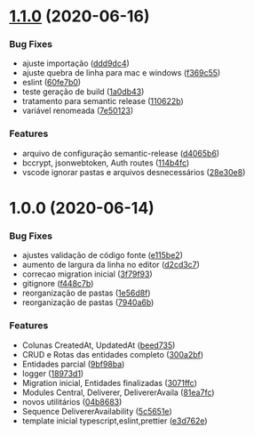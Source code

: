 # [1.1.0](https://github.com/Jclan-Sistemas/olog-api/compare/v1.0.0...v1.1.0) (2020-06-16)


### Bug Fixes

* ajuste importação ([ddd9dc4](https://github.com/Jclan-Sistemas/olog-api/commit/ddd9dc4ea13e458da141281aed161d8f66d8fc90))
* ajuste quebra de linha para mac e windows ([f369c55](https://github.com/Jclan-Sistemas/olog-api/commit/f369c55c426ef49a81cf1ae1084fdaa75860d6a4))
* eslint ([60fe7b0](https://github.com/Jclan-Sistemas/olog-api/commit/60fe7b00e1deb3e7628c2848bfc3954a911a017e))
* teste geração de build ([1a0db43](https://github.com/Jclan-Sistemas/olog-api/commit/1a0db43792d7571c3d50754622cc91c74e5519d9))
* tratamento para semantic release ([110622b](https://github.com/Jclan-Sistemas/olog-api/commit/110622b529ec2e737f51510b8356a30e9a03d35a))
* variável renomeada ([7e50123](https://github.com/Jclan-Sistemas/olog-api/commit/7e501232d1a8b787d3fb44cf2536805e7e84c409))


### Features

* arquivo de configuração semantic-release ([d4065b6](https://github.com/Jclan-Sistemas/olog-api/commit/d4065b6826c17552b5aea78c47af60896eea558c))
* bccrypt, jsonwebtoken, Auth routes ([114b4fc](https://github.com/Jclan-Sistemas/olog-api/commit/114b4fce4c5b2b1eb2bb8f4ac41043351234ef12))
* vscode ignorar pastas e arquivos desnecessários ([28e30e8](https://github.com/Jclan-Sistemas/olog-api/commit/28e30e848d3013400cb823c0b0a5746472dc3b2c))

# 1.0.0 (2020-06-14)


### Bug Fixes

* ajustes validação de código fonte ([e115be2](https://github.com/Jclan-Sistemas/olog-api/commit/e115be2fde5a19067af2f43ce3e230474ee15f3e))
* aumento de largura da linha no editor ([d2cd3c7](https://github.com/Jclan-Sistemas/olog-api/commit/d2cd3c74f1b541297120fc93063d953390a1635d))
* correcao migration inicial ([3f79f93](https://github.com/Jclan-Sistemas/olog-api/commit/3f79f938cfaa23c1a5bc0ec20c9bc25e1db4e3ef))
* gitignore ([f448c7b](https://github.com/Jclan-Sistemas/olog-api/commit/f448c7b463d8d4e365b0f19c63cd88e990b408b4))
* reorganização de pastas ([1e56d8f](https://github.com/Jclan-Sistemas/olog-api/commit/1e56d8f3acc2748a96508b1aec54c029142ff2f3))
* reorganização de pastas ([7940a6b](https://github.com/Jclan-Sistemas/olog-api/commit/7940a6bf61f4a34527fb8e86124a4315a801ee87))


### Features

* Colunas CreatedAt, UpdatedAt ([beed735](https://github.com/Jclan-Sistemas/olog-api/commit/beed73504e13b897b5478de1131450b614ba0e40))
* CRUD e Rotas das entidades completo ([300a2bf](https://github.com/Jclan-Sistemas/olog-api/commit/300a2bf4e44af2a0fa2c321d6bad4078890b7c17))
* Entidades parcial ([9bf98ba](https://github.com/Jclan-Sistemas/olog-api/commit/9bf98ba5dfa2f00b02087615fc73d0825c062144))
* logger ([18973d1](https://github.com/Jclan-Sistemas/olog-api/commit/18973d1847988a270d01bae2fa2a2bf6f06deffa))
* Migration inicial, Entidades finalizadas ([3071ffc](https://github.com/Jclan-Sistemas/olog-api/commit/3071ffc70fa02d4729d4a0d8bc3e39b556dfad59))
* Modules Central, Deliverer, DelivererAvaila ([81ea7fc](https://github.com/Jclan-Sistemas/olog-api/commit/81ea7fc048aa76833062af8957c03e716dff6029))
* novos utilitários ([04b8683](https://github.com/Jclan-Sistemas/olog-api/commit/04b8683d8c5f214aa78e2a497eaf932f59649421))
* Sequence DelivererAvailability ([5c5651e](https://github.com/Jclan-Sistemas/olog-api/commit/5c5651edb23839024cb1bc58d41e3961bd4db752))
* template inicial typescript,eslint,prettier ([e3d762e](https://github.com/Jclan-Sistemas/olog-api/commit/e3d762ec88c461b70c8cd75813e081fd5096ae4b))

